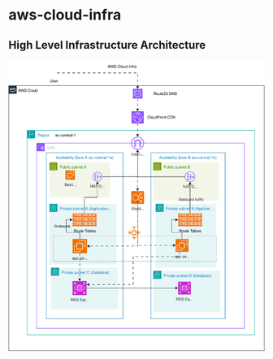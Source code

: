 # aws-cloud-infra

## High Level Infrastructure Architecture
<img src="docs/infra.svg" alt="Terraform-aws-architecture"/>